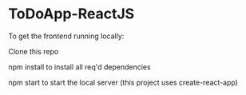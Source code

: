 # ToDoApp-ReactJS

To get the frontend running locally:

Clone this repo

npm install to install all req'd dependencies

npm start to start the local server (this project uses create-react-app)
